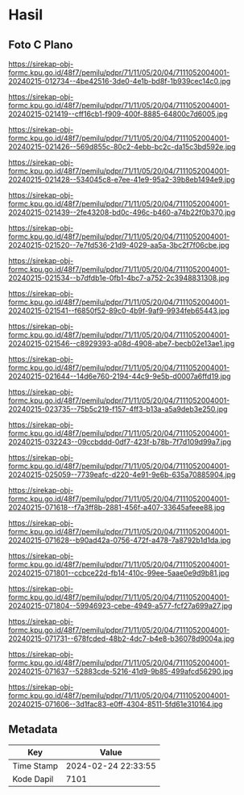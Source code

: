 # Hasil

## Foto C Plano

https://sirekap-obj-formc.kpu.go.id/48f7/pemilu/pdpr/71/11/05/20/04/7111052004001-20240215-012734--4be42516-3de0-4e1b-bd8f-1b939cec14c0.jpg

https://sirekap-obj-formc.kpu.go.id/48f7/pemilu/pdpr/71/11/05/20/04/7111052004001-20240215-021419--cff16cb1-f909-400f-8885-64800c7d6005.jpg

https://sirekap-obj-formc.kpu.go.id/48f7/pemilu/pdpr/71/11/05/20/04/7111052004001-20240215-021426--569d855c-80c2-4ebb-bc2c-da15c3bd592e.jpg

https://sirekap-obj-formc.kpu.go.id/48f7/pemilu/pdpr/71/11/05/20/04/7111052004001-20240215-021428--534045c8-e7ee-41e9-95a2-39b8eb1494e9.jpg

https://sirekap-obj-formc.kpu.go.id/48f7/pemilu/pdpr/71/11/05/20/04/7111052004001-20240215-021439--2fe43208-bd0c-496c-b460-a74b22f0b370.jpg

https://sirekap-obj-formc.kpu.go.id/48f7/pemilu/pdpr/71/11/05/20/04/7111052004001-20240215-021520--7e7fd536-21d9-4029-aa5a-3bc2f7f06cbe.jpg

https://sirekap-obj-formc.kpu.go.id/48f7/pemilu/pdpr/71/11/05/20/04/7111052004001-20240215-021534--b7dfdb1e-0fb1-4bc7-a752-2c3948831308.jpg

https://sirekap-obj-formc.kpu.go.id/48f7/pemilu/pdpr/71/11/05/20/04/7111052004001-20240215-021541--f6850f52-89c0-4b9f-9af9-9934feb65443.jpg

https://sirekap-obj-formc.kpu.go.id/48f7/pemilu/pdpr/71/11/05/20/04/7111052004001-20240215-021546--c8929393-a08d-4908-abe7-becb02e13ae1.jpg

https://sirekap-obj-formc.kpu.go.id/48f7/pemilu/pdpr/71/11/05/20/04/7111052004001-20240215-021644--14d6e760-2194-44c9-9e5b-d0007a6ffd19.jpg

https://sirekap-obj-formc.kpu.go.id/48f7/pemilu/pdpr/71/11/05/20/04/7111052004001-20240215-023735--75b5c219-f157-4ff3-b13a-a5a9deb3e250.jpg

https://sirekap-obj-formc.kpu.go.id/48f7/pemilu/pdpr/71/11/05/20/04/7111052004001-20240215-032243--09ccbddd-0df7-423f-b78b-7f7d109d99a7.jpg

https://sirekap-obj-formc.kpu.go.id/48f7/pemilu/pdpr/71/11/05/20/04/7111052004001-20240215-025059--7739eafc-d220-4e91-9e6b-635a70885904.jpg

https://sirekap-obj-formc.kpu.go.id/48f7/pemilu/pdpr/71/11/05/20/04/7111052004001-20240215-071618--f7a3ff8b-2881-456f-a407-33645afeee88.jpg

https://sirekap-obj-formc.kpu.go.id/48f7/pemilu/pdpr/71/11/05/20/04/7111052004001-20240215-071628--b90ad42a-0756-472f-a478-7a8792b1d1da.jpg

https://sirekap-obj-formc.kpu.go.id/48f7/pemilu/pdpr/71/11/05/20/04/7111052004001-20240215-071801--ccbce22d-fb14-410c-99ee-5aae0e9d9b81.jpg

https://sirekap-obj-formc.kpu.go.id/48f7/pemilu/pdpr/71/11/05/20/04/7111052004001-20240215-071804--59946923-cebe-4949-a577-fcf27a699a27.jpg

https://sirekap-obj-formc.kpu.go.id/48f7/pemilu/pdpr/71/11/05/20/04/7111052004001-20240215-071731--678fcded-48b2-4dc7-b4e8-b36078d9004a.jpg

https://sirekap-obj-formc.kpu.go.id/48f7/pemilu/pdpr/71/11/05/20/04/7111052004001-20240215-071637--52883cde-5216-41d9-9b85-499afcd56290.jpg

https://sirekap-obj-formc.kpu.go.id/48f7/pemilu/pdpr/71/11/05/20/04/7111052004001-20240215-071606--3d1fac83-e0ff-4304-8511-5fd61e310164.jpg


## Metadata

| Key        | Value               |
| ---------- | ------------------- |
| Time Stamp | 2024-02-24 22:33:55 |
| Kode Dapil | 7101                |



